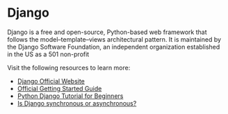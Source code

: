 # Django

Django is a free and open-source, Python-based web framework that follows the model–template–views architectural pattern. It is maintained by the Django Software Foundation, an independent organization established in the US as a 501 non-profit

Visit the following resources to learn more:

- [Django Official Website](https://www.djangoproject.com/)
- [Official Getting Started Guide](https://www.djangoproject.com/start/)
- [Python Django Tutorial for Beginners](https://www.youtube.com/watch?v=rHux0gMZ3Eg)
- [Is Django synchronous or asynchronous?](https://stackoverflow.com/questions/58548089/django-is-synchronous-or-asynchronous)
